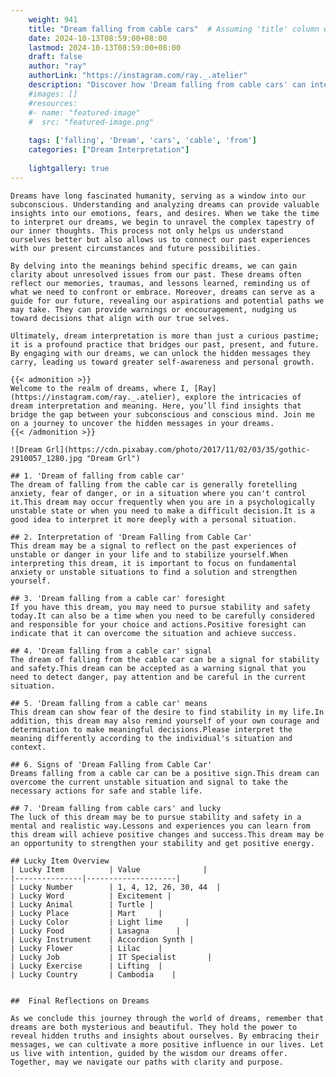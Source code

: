 ```yaml
---
    weight: 941
    title: "Dream falling from cable cars"  # Assuming 'title' column exists
    date: 2024-10-13T08:59:00+08:00
    lastmod: 2024-10-13T08:59:00+08:00
    draft: false
    author: "ray"
    authorLink: "https://instagram.com/ray._.atelier"
    description: "Discover how 'Dream falling from cable cars' can interpret your future and uncover its significant meanings in your life."
    #images: []
    #resources:
    #- name: "featured-image"
    #  src: "featured-image.png"
    
    tags: ['falling', 'Dream', 'cars', 'cable', 'from']
    categories: ["Dream Interpretation"]
    
    lightgallery: true
---
```

    
    Dreams have long fascinated humanity, serving as a window into our subconscious. Understanding and analyzing dreams can provide valuable insights into our emotions, fears, and desires. When we take the time to interpret our dreams, we begin to unravel the complex tapestry of our inner thoughts. This process not only helps us understand ourselves better but also allows us to connect our past experiences with our present circumstances and future possibilities.
    
    By delving into the meanings behind specific dreams, we can gain clarity about unresolved issues from our past. These dreams often reflect our memories, traumas, and lessons learned, reminding us of what we need to confront or embrace. Moreover, dreams can serve as a guide for our future, revealing our aspirations and potential paths we may take. They can provide warnings or encouragement, nudging us toward decisions that align with our true selves.
    
    Ultimately, dream interpretation is more than just a curious pastime; it is a profound practice that bridges our past, present, and future. By engaging with our dreams, we can unlock the hidden messages they carry, leading us toward greater self-awareness and personal growth.
    
    {{< admonition >}}
    Welcome to the realm of dreams, where I, [Ray](https://instagram.com/ray._.atelier), explore the intricacies of dream interpretation and meaning. Here, you’ll find insights that bridge the gap between your subconscious and conscious mind. Join me on a journey to uncover the hidden messages in your dreams.
    {{< /admonition >}}
    
    ![Dream Grl](https://cdn.pixabay.com/photo/2017/11/02/03/35/gothic-2910057_1280.jpg "Dream Grl")
    
    ## 1. 'Dream of falling from cable car'
    The dream of falling from the cable car is generally foretelling anxiety, fear of danger, or in a situation where you can't control it.This dream may occur frequently when you are in a psychologically unstable state or when you need to make a difficult decision.It is a good idea to interpret it more deeply with a personal situation.
    
    ## 2. Interpretation of 'Dream Falling from Cable Car'
    This dream may be a signal to reflect on the past experiences of unstable or danger in your life and to stabilize yourself.When interpreting this dream, it is important to focus on fundamental anxiety or unstable situations to find a solution and strengthen yourself.
    
    ## 3. 'Dream falling from a cable car' foresight
    If you have this dream, you may need to pursue stability and safety today.It can also be a time when you need to be carefully considered and responsible for your choice and actions.Positive foresight can indicate that it can overcome the situation and achieve success.
    
    ## 4. 'Dream falling from a cable car' signal
    The dream of falling from the cable car can be a signal for stability and safety.This dream can be accepted as a warning signal that you need to detect danger, pay attention and be careful in the current situation.
    
    ## 5. 'Dream falling from a cable car' means
    This dream can show fear of the desire to find stability in my life.In addition, this dream may also remind yourself of your own courage and determination to make meaningful decisions.Please interpret the meaning differently according to the individual's situation and context.
    
    ## 6. Signs of 'Dream Falling from Cable Car'
    Dreams falling from a cable car can be a positive sign.This dream can overcome the current unstable situation and signal to take the necessary actions for safe and stable life.
    
    ## 7. 'Dream falling from cable cars' and lucky
    The luck of this dream may be to pursue stability and safety in a mental and realistic way.Lessons and experiences you can learn from this dream will achieve positive changes and success.This dream may be an opportunity to strengthen your stability and get positive energy.
    
    ## Lucky Item Overview
    | Lucky Item          | Value              |
    |---------------|--------------------|
    | Lucky Number        | 1, 4, 12, 26, 30, 44  |
    | Lucky Word          | Excitement |
    | Lucky Animal        | Turtle |
    | Lucky Place         | Mart     |
    | Lucky Color         | Light lime     |
    | Lucky Food          | Lasagna      |
    | Lucky Instrument    | Accordion Synth |
    | Lucky Flower        | Lilac    |
    | Lucky Job           | IT Specialist       |
    | Lucky Exercise      | Lifting  |
    | Lucky Country       | Cambodia    |
    
    
    ##  Final Reflections on Dreams
    
    As we conclude this journey through the world of dreams, remember that dreams are both mysterious and beautiful. They hold the power to reveal hidden truths and insights about ourselves. By embracing their messages, we can cultivate a more positive influence in our lives. Let us live with intention, guided by the wisdom our dreams offer. Together, may we navigate our paths with clarity and purpose.
    